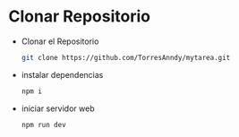 # Clonar Repositorio

- Clonar el Repositorio
  ```bash
  git clone https://github.com/TorresAnndy/mytarea.git
- instalar dependencias
  ```bash
  npm i
- iniciar servidor web
   ```bash
  npm run dev




